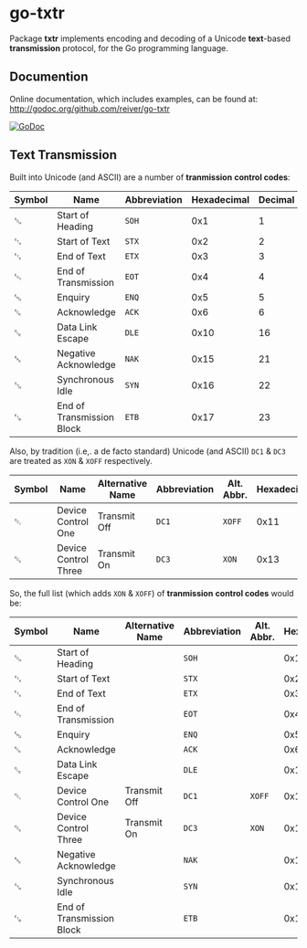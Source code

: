 # go-txtr

Package **txtr** implements encoding and decoding of a Unicode **text**-based **transmission** protocol, for the Go programming language.

## Documention

Online documentation, which includes examples, can be found at: http://godoc.org/github.com/reiver/go-txtr

[![GoDoc](https://godoc.org/github.com/reiver/go-txtr?status.svg)](https://godoc.org/github.com/reiver/go-txtr)

## Text Transmission

Built into Unicode (and ASCII) are a number of **tranmission** **control codes**:

| Symbol | Name                      | Abbreviation | Hexadecimal | Decimal | Caret | UTF-8        |
|--------|---------------------------|--------------|-------------|---------|-------|--------------|
| ␁      | Start of Heading          | `SOH`        | 0x1         |  1      | ^A    | `0b00000001` |
| ␂      | Start of Text             | `STX`        | 0x2         |  2      | ^B    | `0b00000010` |
| ␃      | End of Text               | `ETX`        | 0x3         |  3      | ^C    | `0b00000011` |
| ␄      | End of Transmission       | `EOT`        | 0x4         |  4      | ^D    | `0b00000100` |
| ␅      | Enquiry                   | `ENQ`        | 0x5         |  5      | ^E    | `0b00000101` |
| ␆      | Acknowledge               | `ACK`        | 0x6         |  6      | ^F    | `0b00000110` |
| ␐      | Data Link Escape          | `DLE`        | 0x10        | 16      | ^P    | `0b00010000` |
| ␕      | Negative Acknowledge      | `NAK`        | 0x15        | 21      | ^U    | `0b00010101` |
| ␖      | Synchronous Idle          | `SYN`        | 0x16        | 22      | ^V    | `0b00010110` |
| ␗      | End of Transmission Block | `ETB`        | 0x17        | 23      | ^W    | `0b00010111` |

Also, by tradition (i.e,. a de facto standard) Unicode (and ASCII) `DC1` & `DC3` are treated as `XON` & `XOFF` respectively.

| Symbol | Name                      | Alternative Name | Abbreviation |Alt. Abbr. | Hexadecimal | Decimal | Caret | UTF-8        |
|--------|---------------------------|------------------|--------------|-----------|-------------|---------|-------|--------------|
| ␑      | Device Control One        | Transmit Off     | `DC1`        | `XOFF`    | 0x11        | 17      | ^Q    | `0b00010001` |
| ␓      | Device Control Three      | Transmit On      | `DC3`        | `XON`     | 0x13        | 19      | ^S    | `0b00010011` |


So, the full list (which adds `XON` & `XOFF`) of **tranmission** **control codes** would be:

| Symbol | Name                      | Alternative Name | Abbreviation |Alt. Abbr. | Hexadecimal | Decimal | Caret | UTF-8        |
|--------|---------------------------|------------------|--------------|-----------|-------------|---------|-------|--------------|
| ␁      | Start of Heading          |                  | `SOH`        |           | 0x1         |  1      | ^A    | `0b00000001` |
| ␂      | Start of Text             |                  | `STX`        |           | 0x2         |  2      | ^B    | `0b00000010` |
| ␃      | End of Text               |                  | `ETX`        |           | 0x3         |  3      | ^C    | `0b00000011` |
| ␄      | End of Transmission       |                  | `EOT`        |           | 0x4         |  4      | ^D    | `0b00000100` |
| ␅      | Enquiry                   |                  | `ENQ`        |           | 0x5         |  5      | ^E    | `0b00000101` |
| ␆      | Acknowledge               |                  | `ACK`        |           | 0x6         |  6      | ^F    | `0b00000110` |
| ␐      | Data Link Escape          |                  | `DLE`        |           | 0x10        | 16      | ^P    | `0b00010000` |
| ␑      | Device Control One        | Transmit Off     | `DC1`        | `XOFF`    | 0x11        | 17      | ^Q    | `0b00010001` |
| ␓      | Device Control Three      | Transmit On      | `DC3`        | `XON`     | 0x13        | 19      | ^S    | `0b00010011` |
| ␕      | Negative Acknowledge      |                  | `NAK`        |           | 0x15        | 21      | ^U    | `0b00010101` |
| ␖      | Synchronous Idle          |                  | `SYN`        |           | 0x16        | 22      | ^V    | `0b00010110` |
| ␗      | End of Transmission Block |                  | `ETB`        |           | 0x17        | 23      | ^W    | `0b00010111` |

